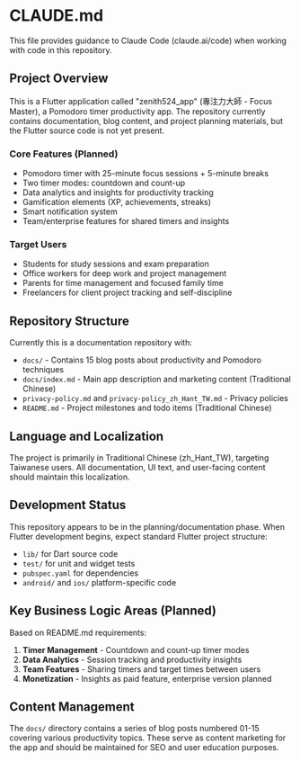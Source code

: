 # CLAUDE.md

This file provides guidance to Claude Code (claude.ai/code) when working with code in this repository.

## Project Overview

This is a Flutter application called "zenith524_app" (專注力大師 - Focus Master), a Pomodoro timer productivity app. The repository currently contains documentation, blog content, and project planning materials, but the Flutter source code is not yet present.

### Core Features (Planned)
- Pomodoro timer with 25-minute focus sessions + 5-minute breaks
- Two timer modes: countdown and count-up
- Data analytics and insights for productivity tracking  
- Gamification elements (XP, achievements, streaks)
- Smart notification system
- Team/enterprise features for shared timers and insights

### Target Users
- Students for study sessions and exam preparation
- Office workers for deep work and project management
- Parents for time management and focused family time
- Freelancers for client project tracking and self-discipline

## Repository Structure

Currently this is a documentation repository with:
- `docs/` - Contains 15 blog posts about productivity and Pomodoro techniques
- `docs/index.md` - Main app description and marketing content (Traditional Chinese)
- `privacy-policy.md` and `privacy-policy_zh_Hant_TW.md` - Privacy policies
- `README.md` - Project milestones and todo items (Traditional Chinese)

## Language and Localization

The project is primarily in Traditional Chinese (zh_Hant_TW), targeting Taiwanese users. All documentation, UI text, and user-facing content should maintain this localization.

## Development Status

This repository appears to be in the planning/documentation phase. When Flutter development begins, expect standard Flutter project structure:
- `lib/` for Dart source code
- `test/` for unit and widget tests  
- `pubspec.yaml` for dependencies
- `android/` and `ios/` platform-specific code

## Key Business Logic Areas (Planned)

Based on README.md requirements:
1. **Timer Management** - Countdown and count-up timer modes
2. **Data Analytics** - Session tracking and productivity insights 
3. **Team Features** - Sharing timers and target times between users
4. **Monetization** - Insights as paid feature, enterprise version planned

## Content Management

The `docs/` directory contains a series of blog posts numbered 01-15 covering various productivity topics. These serve as content marketing for the app and should be maintained for SEO and user education purposes.